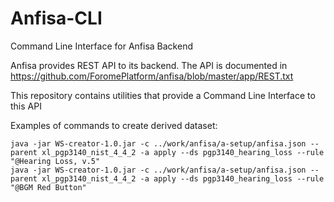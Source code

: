 # Anfisa-CLI
Command Line Interface for Anfisa Backend

Anfisa provides REST API to its backend. The API is documented in https://github.com/ForomePlatform/anfisa/blob/master/app/REST.txt

This repository contains utilities that provide a Command Line Interface to this API

Examples of commands to create derived dataset:

    java -jar WS-creator-1.0.jar -c ../work/anfisa/a-setup/anfisa.json --parent xl_pgp3140_nist_4_4_2 -a apply --ds pgp3140_hearing_loss --rule "@Hearing Loss, v.5"
    java -jar WS-creator-1.0.jar -c ../work/anfisa/a-setup/anfisa.json --parent xl_pgp3140_nist_4_4_2 -a apply --ds pgp3140_hearing_loss --rule "@BGM Red Button"



